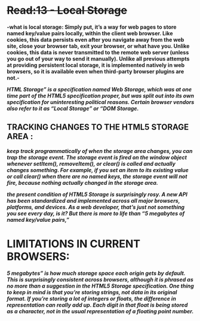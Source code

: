 # ~~Read:13 - Local Storage~~

__-what is local storage: Simply put, it’s a way for web pages to store named key/value pairs locally, within the client web browser.
Like cookies, this data persists even after you navigate away from the web site, close your browser tab, exit your browser, or what have you.
Unlike cookies, this data is never transmitted to the remote web server (unless you go out of your way to send it manually).
Unlike all previous attempts at providing persistent local storage, it is implemented natively in web browsers, so it is available even when third-party browser plugins are not.-__

***HTML Storage” is a specification named Web Storage, which was at one time part of the HTML5 specification proper, but was split out into its own specification for uninteresting political reasons.
Certain browser vendors also refer to it as “Local Storage” or “DOM Storage.*** 

## TRACKING CHANGES TO THE HTML5 STORAGE AREA :
***keep track programmatically of when the storage area changes, you can trap the storage event.
The storage event is fired on the window object whenever setItem(), removeItem(), or clear() is called and actually changes something. 
For example, if you set an item to its existing value or call clear() when there are no named keys, the storage event will not fire, because nothing actually changed in the storage area.***

***the present condition of HTML5 Storage is surprisingly rosy. A new API has been standardized and implemented across all major browsers, platforms, and devices.
As a web developer, that’s just not something you see every day, is it? But there is more to life than “5 megabytes of named key/value pairs,”***

# LIMITATIONS IN CURRENT BROWSERS:
***5 megabytes” is how much storage space each origin gets by default. This is surprisingly consistent across browsers, although it is phrased as no more than a suggestion in the HTML5 Storage specification.
One thing to keep in mind is that you’re storing strings, not data in its original format. 
If you’re storing a lot of integers or floats, the difference in representation can really add up. Each digit in that float is being stored as a character,
not in the usual representation of a floating point number.***
